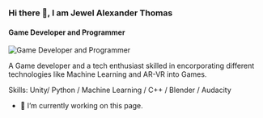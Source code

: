 ### Hi there 👋, I am Jewel Alexander Thomas
#### Game Developer and Programmer
![Game Developer and Programmer](https://img.freepik.com/free-photo/turned-gray-laptop-computer_400718-47.jpg?size=626&ext=jpg&ga=GA1.2.1065208247.1687978572&semt=sph)

A Game developer and a tech enthusiast skilled in encorporating different technologies like Machine Learning and AR-VR into Games.

Skills: Unity/ Python / Machine Learning / C++ / Blender / Audacity 

- 🔭 I’m currently working on this page. 




